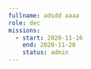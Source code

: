 ```yaml
---
fullname: adsdd aaaa
role: dec
missions:
  - start: 2020-11-16
    end: 2020-11-20
    status: admin
---
```


